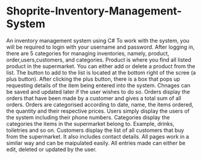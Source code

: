 # Shoprite-Inventory-Management-System
An inventory management system using C#
To work with the system, you will be required to login with your username and password.
After logging in, there are 5 categories for managing inventories, namely, product, order,users,customers, and categories.
Product is where you find all listed product in the supermarket. You can either add or delete a product from the list. The button to add to the list is located at the bottom right of the scree (a plus button). After clicking the plus button, there is a box that pops up requesting details of the item being entered into the system. Chnages can be saved and updated later if the user wishes to do so.
Orders display the orders that have been made by a customer and gives a total sum of all orders. Orders are categorised according to date, name, the items ordered, the quantity and their respective prices.
Users simply display the users of the system including their phone numbers.
Categories display the categories the items in the supermarket belong to. Example, drinks, toiletries and so on.
Customers display the list of all customers that buy from the supermarket. It also includes contact details.
All pages work in a similar way and can be maipulated easily.
All entries made can either be edit, deleted or updated by the user.
